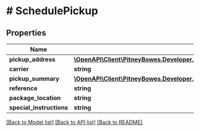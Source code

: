 # # SchedulePickup

## Properties

Name | Type | Description | Notes
------------ | ------------- | ------------- | -------------
**pickup_address** | [**\OpenAPI\Client\PitneyBowes.Developer.ShippingApi.Model\Address**](Address.md) |  | [optional] 
**carrier** | **string** |  | [optional] 
**pickup_summary** | [**\OpenAPI\Client\PitneyBowes.Developer.ShippingApi.Model\SchedulePickupPickupSummary[]**](SchedulePickupPickupSummary.md) |  | [optional] 
**reference** | **string** |  | [optional] 
**package_location** | **string** |  | [optional] 
**special_instructions** | **string** |  | [optional] 

[[Back to Model list]](../../README.md#documentation-for-models) [[Back to API list]](../../README.md#documentation-for-api-endpoints) [[Back to README]](../../README.md)


